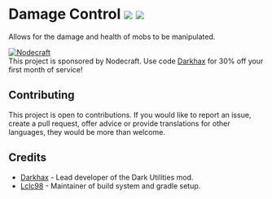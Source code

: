 # Damage Control [![](http://cf.way2muchnoise.eu/261427.svg)](https://minecraft.curseforge.com/projects/damage-control) [![](http://cf.way2muchnoise.eu/versions/261427.svg)](https://minecraft.curseforge.com/projects/damage-control)
Allows for the damage and health of mobs to be manipulated. 

[![Nodecraft](https://nodecraft.com/assets/images/logo-dark.png)](https://nodecraft.com/r/darkhax)    
This project is sponsored by Nodecraft. Use code [Darkhax](https://nodecraft.com/r/darkhax) for 30% off your first month of service!

## Contributing
This project is open to contributions. If you would like to report an issue, create a pull request, offer advice or provide translations for other languages, they would be more than welcome.

## Credits
* [Darkhax](https://github.com/darkhax) - Lead developer of the Dark Utilities mod.
* [Lclc98](https://github.com/lclc98) - Maintainer of build system and gradle setup. 
